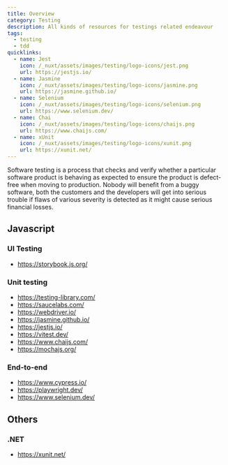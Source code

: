 ```yaml
---
title: Overview
category: Testing
description: All kinds of resources for testings related endeavour
tags:
  - testing
  - tdd
quicklinks:
  - name: Jest
    icon: /_nuxt/assets/images/testing/logo-icons/jest.png
    url: https://jestjs.io/
  - name: Jasmine
    icon: /_nuxt/assets/images/testing/logo-icons/jasmine.png
    url: https://jasmine.github.io/
  - name: Selenium
    icon: /_nuxt/assets/images/testing/logo-icons/selenium.png
    url: https://www.selenium.dev/
  - name: Chai
    icon: /_nuxt/assets/images/testing/logo-icons/chaijs.png
    url: https://www.chaijs.com/
  - name: xUnit
    icon: /_nuxt/assets/images/testing/logo-icons/xunit.png
    url: https://xunit.net/
---
```


<v-quicklinks :quicklinks="quicklinks"></v-quicklinks>

Software testing is a process that checks and verify whether a particular software product is behaving as expected to ensure the product is defect-free when moving to production. Nobody will benefit from a buggy software, both the customers and the developers will get into serious trouble if flaws of various severity is detected as it might cause serious financial losses.

## Javascript

### UI Testing
- https://storybook.js.org/

### Unit testing

- https://testing-library.com/
- https://saucelabs.com/
- https://webdriver.io/
- https://jasmine.github.io/
- https://jestjs.io/
- https://vitest.dev/
- https://www.chaijs.com/
- https://mochajs.org/

### End-to-end

- https://www.cypress.io/
- https://playwright.dev/
- https://www.selenium.dev/

## Others

### .NET
- https://xunit.net/
